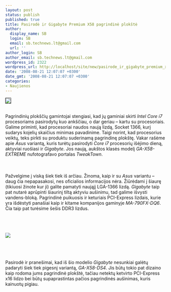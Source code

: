 ```yaml
---
layout: post
status: publish
published: true
title: Pasirodė ir Gigabyte Premium X58 pagrindinė plokštė
author:
  display_name: SB
  login: SB
  email: sb.technews.lt@gmail.com
  url: ''
author_login: SB
author_email: sb.technews.lt@gmail.com
wordpress_id: 2322
wordpress_url: http://localhost/site/new/pasirode_ir_gigabyte_premium_x58_pagrindine_plokste/
date: '2008-08-21 12:07:07 +0300'
date_gmt: '2008-08-21 12:07:07 +0300'
categories:
- Naujienos
---
```

<div class="imgright"><img src="http://www.technews.lt/upl/Failai/Closer%20Look%20X58%20Gigabyte.png" border="1"></div>
<p><br>Pagrindinių plokščių gamintojai stengiasi, kad jų gaminiai skirti <i>Intel Core i7</i> procesoriams pasirodytų kuo ankščiau, o dar geriau – kartu su procesoriais. Galime priminti, kad procesoriai naudos naują lizdą, Socket 1366, kurį sudarys kojelių skaičius minimas pavadinime. Taigi norint, kad procesorius veiktų, teks pirkti su produktu suderinamą pagrindinę plokštę. Vakar rašėme apie <i>Asus</i> variantą, kuris turėtų pasirodyti <i>Core i7</i> procesorių išėjimo dieną, aktyviai ruošiasi ir <i>Gigabyte</i>. Jos naują, aukštos klasės modelį <i>GA-X58-EXTREME</i> nufotografavo portalas <i>TweakTown</i>.<br />
<br><br />
<br>Pažvelgime į viską šiek tiek iš arčiau. Žinoma, kaip ir su <i>Asus</i> variantu – daug čia nepapasakosi, nes oficialios informacijos nėra. Žiūrėdami į šiaurę (tikiuosi žinote kur ji) galite pamatyti naująjį LGA-1366 lizdą. <i>Gigabyte</i> taip pat nutarė aprūpinti šiaurinį tiltą aktyviu aušinimu, tad galime išvysti vandens-bloką. Pagrindinė puikuosis ir keturiais PCI-Express lizdais, kurie yra išdėstyti panašiai kaip ir kitame kompanijos gaminyje <i>MA-790FX-DQ6</i>. Čia taip pat turėsime šešis DDR3 lizdus.<br />
<br><br />
<br><br><img src="http://www.technews.lt/upl/Failai/Gigabyte%20X58%20Mobo.jpg"><br><br />
<br><br />
<br>Pasirodė ir pranešimai, kad iš šio modelio <i>Gigabyte</i> nesunkiai galėtų padaryti šiek tiek pigesnį variantą, <i>GA-X58-DS4</i>. Jis būtų tokio pat dizaino kaip rodoma jums pagrindinė plokštė, tačiau netektų ketvirto PCI-Express x16 lidzo bei būtų supaprastintas pačios pagrindinės aušinimas, kuris kainuotų pigiau.<br />
<br><br />
<br><br />
<br></p>
